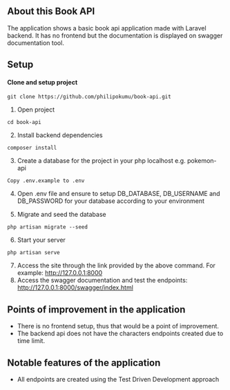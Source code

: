 ## About this Book API

The application shows a basic book api application made with Laravel backend. It has no frontend but the documentation is displayed on swagger documentation tool.

## Setup

#### Clone and setup project

```
git clone https://github.com/philipokumu/book-api.git
```

1. Open project

```
cd book-api
```

2. Install backend dependencies

```
composer install
```

3. Create a database for the project in your php localhost e.g. pokemon-api

```
Copy .env.example to .env
```

4. Open .env file and ensure to setup DB_DATABASE, DB_USERNAME and DB_PASSWORD for your database according to your environment

5. Migrate and seed the database

```
php artisan migrate --seed
```

6. Start your server

```
php artisan serve
```

7. Access the site through the link provided by the above command. For example: http://127.0.0.1:8000
8. Access the swagger documentation and test the endpoints: http://127.0.0.1:8000/swagger/index.html

## Points of improvement in the application

-   There is no frontend setup, thus that would be a point of improvement.
-   The backend api does not have the characters endpoints created due to time limit.

## Notable features of the application

-   All endpoints are created using the Test Driven Development approach
